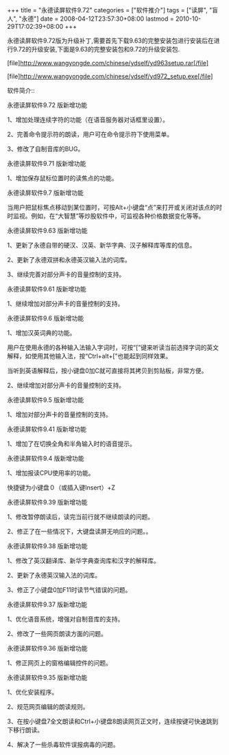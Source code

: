 +++
title = "永德读屏软件9.72"
categories = ["软件推介"]
tags = ["读屏", "盲人", "永德"]
date = 2008-04-12T23:57:30+08:00
lastmod = 2010-10-29T17:02:39+08:00
+++



永德读屏软件9.72版为升级补丁,需要首先下载9.63的完整安装包进行安装后在进行9.72的升级安装,下面是9.63的完整安装包和9.72的升级安装包.


[file]http://www.wangyongde.com/chinese/ydself/yd963setup.rar[/file]

[file]http://www.wangyongde.com/chinese/ydself/yd972_setup.exe[/file]

软件简介:: 

  永德读屏软件9.72 版新增功能

1、增加处理连续字符的功能（在语音服务器对话框里设置）。

2、完善命令提示符的朗读，用户可在命令提示符下使用菜单。

3、修改了自制音库的BUG。

永德读屏软件9.71 版新增功能

1、增加保存鼠标位置时的读焦点的功能。

永德读屏软件9.7 版新增功能

当用户把鼠标焦点移动到某位置时，可按Alt+小键盘“点”来打开或关闭对该点的时时监视。例如，在“大智慧”等炒股软件中，可监视各种价格数据变化等等。

永德读屏软件9.63 版新增功能

1、更新了永德自带的硬汉、汉英、新华字典、汉子解释库等库的信息。

2、更新了永德双拼和永德英汉输入法的词库。

3、继续完善对部分声卡的音量控制的支持。

 

永德读屏软件9.61 版新增功能

1、继续增加对部分声卡的音量控制的支持。



永德读屏软件9.6 版新增功能

1、增加汉英词典的功能。

用户在使用永德的各种输入法输入字词时，可按“[”键来听读当前选择字词的英文解释，如使用其他输入法，按“Ctrl+alt+[”也能起到同样效果。

当听到英语解释后，按小键盘0加C就可直接将其拷贝到剪贴板，非常方便。

2、继续增加对部分声卡的音量控制的支持。

永德读屏软件9.5 版新增功能

1、增加对部分声卡的音量控制的支持。

永德读屏软件9.41 版新增功能

1、增加了在切换全角和半角输入时的语音提示。

永德读屏软件9.4 版新增功能

1、增加报读CPU使用率的功能。

快捷键为小键盘０（或插入键Insert）+Z



永德读屏软件9.39 版新增功能

1、修改暂停朗读后，读完当前行就不继续朗读的问题。

2、修正了在一些情况下，大键盘读屏无响应的问题。。



永德读屏软件9.38 版新增功能

1、修改了英汉翻译库、新华字典查询库和汉字的解释库。

2、更新了永德英汉输入法的词库。

3、修正了小键盘0加F11时读节气错误的问题。



永德读屏软件9.37 版新增功能

1、优化语音系统，增强对自制音库的支持。

2、修改了一些网页朗读方面的问题。



永德读屏软件9.36 版新增功能

1、修正网页上的窗格编辑控件的问题。



永德读屏软件9.35 版新增功能

1、优化安装程序。

2、规范网页编辑的朗读规则。

3、在按小键盘7全文朗读和Ctrl+小键盘8朗读网页正文时，连续按键可快速跳到下移行朗读。

4、解决了一些杀毒软件误报病毒的问题。



 

